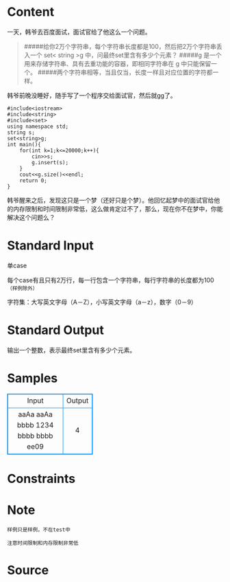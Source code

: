 
# Content

一天，韩爷去百度面试，面试官给了他这么一个问题。
>#####给你2万个字符串，每个字符串长度都是100，然后把2万个字符串丢入一个 set< string \>g 中，问最终set里含有多少个元素？
>#####g 是一个用来存储字符串、具有去重功能的容器，即相同字符串在 g 中只能保留一个。
>#####两个字符串相等，当且仅当，长度一样且对应位置的字符都一样。

韩爷前晚没睡好，随手写了一个程序交给面试官，然后就gg了。
```
#include<iostream>
#include<string>
#include<set>
using namespace std;
string s;
set<string>g;
int main(){
    for(int k=1;k<=20000;k++){
        cin>>s;
        g.insert(s);
    }
    cout<<g.size()<<endl;
    return 0;
}
```
韩爷醒来之后，发现这只是一个梦（还好只是个梦）。他回忆起梦中的面试官给他的内存限制和时间限制非常低，这么做肯定过不了，那么，现在你不在梦中，你能解决这个问题么？

# Standard Input

单case

每个case有且只有2万行，每一行包含一个字符串，每行字符串的长度都为100 `（样例除外）`

字符集：大写英文字母（A－Z），小写英文字母（a－z），数字（0－9）

# Standard Output

输出一个整数，表示最终set里含有多少个元素。

# Samples

<style>
        table,table tr th, table tr td { border:1px solid #0094ff; }
        table { width: 200px; min-height: 25px; line-height: 25px; text-align: center; border-collapse: collapse;}   
    </style>
<table>
	<tr>
		<td>Input</td>
		<td>Output</td>
	</tr>
<tr><td>aaAa
aaAa
bbbb
1234
bbbb
bbbb
ee09</td><td>4</td></tr></table>


# Constraints



# Note

`样例只是样例，不在test中`

`注意时间限制和内存限制非常低`

# Source



